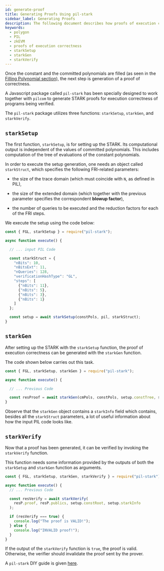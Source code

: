 ```yaml
---
id: generate-proof
title: Generating Proofs Using pil-stark
sidebar_label: Generating Proofs
description: The following document describes how proofs of execution correctness are generated using pil-stark package.
keywords:
  - polygon
  - PIL
  - zkEVM
  - proofs of execution correctness
  - starkSetup
  - starkGen
  - starkVerify
---
```


Once the constant and the committed polynomials are filled (as seen in the [Filling Polynomial section](filling-polynomial.md)), the next step is generation of a proof of correctness.

A Javascript package called `pil-stark` has been specially designed to work together with `pilcom` to generate STARK proofs for execution correctness of programs being verified.

The `pil-stark` package utilizes three functions: `starkSetup`, `starkGen`, and `starkVerify`.

## `starkSetup`

The first function, `starkSetup`, is for setting up the STARK. Its computational output is independent of the values of committed polynomials. This includes computation of the tree of evaluations of the constant polynomials.

In order to execute the setup generation, one needs an object called `starkStruct`, which specifies the following FRI-related parameters:

- the size of the trace domain (which must coincide with $\texttt{N}$, as defined in PIL),

- the size of the extended domain (which together with the previous parameter specifies the correspondent **blowup factor**),

- the number of queries to be executed and the reduction factors for each of the FRI steps.

We execute the setup using the code below:

```js
const { FGL, starkSetup } = require("pil-stark");

async function execute() {

  // ... input PIL Code

  const starkStruct = {
    "nBits": 10, 
    "nBitsExt": 11, 
    "nQueries": 128, 
    "verificationHashType": "GL", 
    "steps": [ 
      {"nBits": 11}, 
      {"nBits": 5}, 
      {"nBits": 3}, 
      {"nBits": 1} 
    ]
  };

  const setup = await starkSetup(constPols, pil, starkStruct); 
} 
```

## `starkGen`

After setting up the STARK with the `starkSetup` function, the proof of execution correctness can be generated with the `starkGen` function.

The code shown below carries out this task.

```js
const { FGL, starkSetup, starkGen } = require("pil-stark"); 

async function execute() {

  // ... Previous Code

  const resProof = await starkGen(cmPols, constPols, setup.constTree, setup.starkInfo); 
} 
```

Observe that the `starkGen` object contains a `starkInfo` field which contains, besides all the `starkStruct` parameters, a lot of useful information about how the input PIL code looks like.

## `starkVerify`

Now that a proof has been generated, it can be verified by invoking the `starkVerify` function. 

This function needs some information provided by the outputs of both the `starkSetup` and `starkGen` function as arguments.

```js
const { FGL, starkSetup, starkGen, starkVerify } = require("pil-stark"); 

async function execute() {
  // ... Previous Code

  const resVerify = await starkVerify( 
    resP.proof, resP.publics, setup.constRoot, setup.starkInfo
  );

  if (resVerify === true) { 
    console.log("The proof is VALID!");
  } else {
    console.log("INVALID proof!");
  }
}
```

If the output of the `starkVerify` function is `true`, the proof is valid. Otherwise, the verifier should invalidate the proof sent by the prover.

A `pil-stark` DIY guide is given [here](/zkProver/pil-stark-demo.md).
